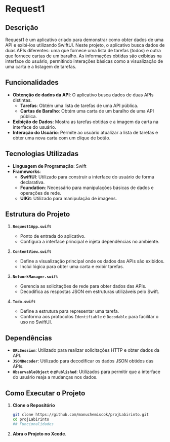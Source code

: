# Request1

## Descrição

Request1 é um aplicativo criado para demonstrar como obter dados de uma API e exibi-los utilizando SwiftUI. Neste projeto, o aplicativo busca dados de duas APIs diferentes: uma que fornece uma lista de tarefas (todos) e outra que fornece cartas de um baralho. As informações obtidas são exibidas na interface do usuário, permitindo interações básicas como a visualização de uma carta e a listagem de tarefas.

## Funcionalidades

- **Obtenção de dados da API**: O aplicativo busca dados de duas APIs distintas.
  - **Tarefas**: Obtém uma lista de tarefas de uma API pública.
  - **Cartas de Baralho**: Obtém uma carta de um baralho de uma API pública.
- **Exibição de Dados**: Mostra as tarefas obtidas e a imagem da carta na interface do usuário.
- **Interação do Usuário**: Permite ao usuário atualizar a lista de tarefas e obter uma nova carta com um clique de botão.

## Tecnologias Utilizadas

- **Linguagem de Programação**: Swift
- **Frameworks**:
  - **SwiftUI**: Utilizado para construir a interface do usuário de forma declarativa.
  - **Foundation**: Necessário para manipulações básicas de dados e operações de rede.
  - **UIKit**: Utilizado para manipulação de imagens.

## Estrutura do Projeto

1. **`Request1App.swift`**
   - Ponto de entrada do aplicativo.
   - Configura a interface principal e injeta dependências no ambiente.

2. **`ContentView.swift`**
   - Define a visualização principal onde os dados das APIs são exibidos.
   - Inclui lógica para obter uma carta e exibir tarefas.

3. **`NetworkManager.swift`**
   - Gerencia as solicitações de rede para obter dados das APIs.
   - Decodifica as respostas JSON em estruturas utilizáveis pelo Swift.

4. **`Todo.swift`**
   - Define a estrutura para representar uma tarefa.
   - Conforma aos protocolos `Identifiable` e `Decodable` para facilitar o uso no SwiftUI.

## Dependências

- **`URLSession`**: Utilizado para realizar solicitações HTTP e obter dados da API.
- **`JSONDecoder`**: Utilizado para decodificar os dados JSON obtidos das APIs.
- **`ObservableObject` e `@Published`**: Utilizados para permitir que a interface do usuário reaja a mudanças nos dados.

## Como Executar o Projeto

1. **Clone o Repositório**
   ```sh
   git clone https://github.com/manuchemiscok/projLabirinto.git
   cd projLabirinto
   ## Funcionalidades

2. **Abra o Projeto no Xcode**.

